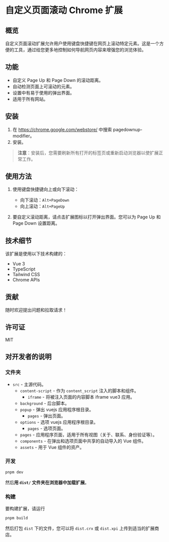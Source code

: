# 自定义页面滚动 Chrome 扩展

## 概览

自定义页面滚动扩展允许用户使用键盘快捷键在网页上滚动特定元素。这是一个方便的工具，通过给您更多地控制如何导航网页内容来增强您的浏览体验。

## 功能

- 自定义 Page Up 和 Page Down 的滚动距离。
- 自动检测页面上可滚动的元素。
- 设置中有易于使用的弹出界面。
- 适用于所有网站。

## 安装

1. 在 https://chrome.google.com/webstore/ 中搜索 pagedownup-modifier。
2. 安装。

> **注意**：安装后，您需要刷新所有打开的标签页或重新启动浏览器以使扩展正常工作。

## 使用方法

1. 使用键盘快捷键向上或向下滚动：

   - 向下滚动：`Alt+PageDown`
   - 向上滚动：`Alt+PageUp`

2. 要自定义滚动距离，请点击扩展图标以打开弹出界面。您可以为 Page Up 和 Page Down 设置距离。

## 技术细节

该扩展是使用以下技术构建的：

- Vue 3
- TypeScript
- Tailwind CSS
- Chrome APIs

## 贡献

随时欢迎提出问题和拉取请求！

## 许可证

MIT

## 对开发者的说明

### 文件夹

- `src` - 主源代码。
  - `content-script` - 作为 `content_script` 注入的脚本和组件。
    - `iframe` - 将被注入页面的内容脚本 iframe vue3 应用。
  - `background` - 后台脚本。
  - `popup` - 弹出 vuejs 应用程序根目录。
    - `pages` - 弹出页面。
  - `options` - 选项 vuejs 应用程序根目录。
    - `pages` - 选项页面。
  - `pages` - 应用程序页面，适用于所有视图（关于、联系、身份验证等）。
  - `components` - 在弹出和选项页面中共享的自动导入的 Vue 组件。
  - `assets` - 用于 Vue 组件的资产。

### 开发

```bash
pnpm dev
```

然后**用 `dist/` 文件夹在浏览器中加载扩展**。

### 构建

要构建扩展，请运行

```bash
pnpm build
```

然后打包 `dist` 下的文件，您可以将 `dist.crx` 或 `dist.xpi` 上传到适当的扩展商店。